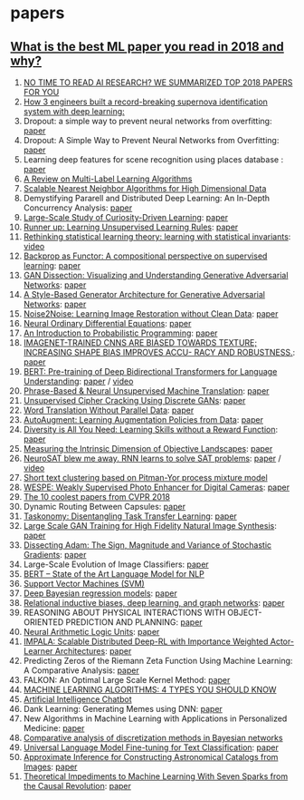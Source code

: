 # papers
## [What is the best ML paper you read in 2018 and why?](https://scinapse.io/collections/67774)
1. [NO TIME TO READ AI RESEARCH? WE SUMMARIZED TOP 2018 PAPERS FOR YOU](https://www.topbots.com/most-important-ai-research-papers-2018/)
1. [How 3 engineers built a record-breaking supernova identification system with deep learning:](https://medium.com/@dessa_/space-2-vec-fd900f5566)
1. Dropout: a simple way to prevent neural networks from overfitting: [paper](http://jmlr.org/papers/volume15/srivastava14a/srivastava14a.pdf)
2. Dropout: A Simple Way to Prevent Neural Networks from Overfitting: [paper](https://www.dropbox.com/s/xfelcfcwzmshedu/dropout.pdf?dl=0)
7. Learning deep features for scene recognition using places database : [paper](http://places.csail.mit.edu/places_NIPS14.pdf)
7. [A Review on Multi-Label Learning Algorithms](https://www.computer.org/csdl/journal/tk/2014/08/06471714/13rRUwInvBt)
7. [Scalable Nearest Neighbor Algorithms for High Dimensional Data](https://ieeexplore.ieee.org/document/6809191)
7. Demystifying Pararell and Distributed Deep Learning: An In-Depth Concurrency Analysis: [paper](https://arxiv.org/pdf/1802.09941.pdf)
1. [Large-Scale Study of Curiosity-Driven Learning](https://pathak22.github.io/large-scale-curiosity/): [paper](https://pathak22.github.io/large-scale-curiosity/resources/largeScaleCuriosity2018.pdf)
2. [Runner up: Learning Unsupervised Learning Rules](https://arxiv.org/abs/1804.00222): [paper](https://arxiv.org/pdf/1804.00222)
3. [Rethinking statistical learning theory: learning with statistical invariants](https://link.springer.com/article/10.1007/s10994-018-5742-0): [video](https://www.youtube.com/watch?v=rNd7PDdhl4c)
4. [Backprop as Functor: A compositional perspective on supervised learning](https://arxiv.org/abs/1711.10455): [paper](https://arxiv.org/pdf/1711.10455)
5. [GAN Dissection: Visualizing and Understanding Generative Adversarial Networks](https://arxiv.org/abs/1811.10597): [paper](https://arxiv.org/pdf/1811.10597)
6. [A Style-Based Generator Architecture for Generative Adversarial Networks](https://arxiv.org/abs/1812.04948): [paper](https://arxiv.org/pdf/1812.04948)
7. [Noise2Noise: Learning Image Restoration without Clean Data](https://arxiv.org/abs/1803.04189): [paper](https://arxiv.org/pdf/1803.04189)
7. [Neural Ordinary Differential Equations](https://arxiv.org/abs/1806.07366): [paper](https://arxiv.org/pdf/1806.07366)
7. [An Introduction to Probabilistic Programming](https://arxiv.org/abs/1809.10756): [paper](https://arxiv.org/pdf/1809.10756)
7. [IMAGENET-TRAINED CNNS ARE BIASED TOWARDS TEXTURE; INCREASING SHAPE BIAS IMPROVES ACCU- RACY AND ROBUSTNESS.](https://openreview.net/forum?id=Bygh9j09KX): [paper](https://openreview.net/pdf?id=Bygh9j09KX)
7. [BERT: Pre-training of Deep Bidirectional Transformers for Language Understanding](https://arxiv.org/abs/1810.04805): [paper](https://arxiv.org/pdf/1810.04805) / [video](https://arxiv.org/pdf/1810.04805)
7. [Phrase-Based & Neural Unsupervised Machine Translation](https://arxiv.org/abs/1804.07755): [paper](https://arxiv.org/pdf/1804.07755)
7. [Unsupervised Cipher Cracking Using Discrete GANs](https://arxiv.org/abs/1801.04883): [paper](https://arxiv.org/pdf/1801.04883)
7. [Word Translation Without Parallel Data](https://arxiv.org/abs/1710.04087): [paper](https://arxiv.org/pdf/1710.04087)
7. [AutoAugment: Learning Augmentation Policies from Data](https://arxiv.org/abs/1805.09501): [paper](https://arxiv.org/pdf/1805.09501)
7. [Diversity is All You Need: Learning Skills without a Reward Function](https://arxiv.org/abs/1802.06070): [paper](https://arxiv.org/pdf/1802.06070)
7. [Measuring the Intrinsic Dimension of Objective Landscapes](https://arxiv.org/abs/1804.08838): [paper](https://arxiv.org/pdf/1804.08838)
7. [NeuroSAT blew me away. RNN learns to solve SAT problems](https://arxiv.org/abs/1802.03685): [paper](https://arxiv.org/pdf/1802.03685) / [video](https://www.youtube.com/watch?v=EqvzIGY_bI4)
7. [Short text clustering based on Pitman-Yor process mixture model](https://dl.acm.org/citation.cfm?id=3237053)
7. [WESPE: Weakly Supervised Photo Enhancer for Digital Cameras](http://www.vision.ee.ethz.ch/~ihnatova/wespe.html): [paper](https://arxiv.org/pdf/1709.01118.pdf)
7. [The 10 coolest papers from CVPR 2018](https://towardsdatascience.com/the-10-coolest-papers-from-cvpr-2018-11cb48585a49)
7. Dynamic Routing Between Capsules: [paper](https://arxiv.org/pdf/1710.09829.pdf)
7. [Taskonomy: Disentangling Task Transfer Learning](https://arxiv.org/abs/1804.08328): [paper](https://arxiv.org/pdf/1804.08328)
7. [Large Scale GAN Training for High Fidelity Natural Image Synthesis](https://arxiv.org/abs/1809.11096): [paper](https://arxiv.org/pdf/1809.11096)
7. [Dissecting Adam: The Sign, Magnitude and Variance of Stochastic Gradients](https://arxiv.org/abs/1705.07774): [paper](https://arxiv.org/pdf/1705.07774)
7. Large-Scale Evolution of Image Classifiers: [paper](https://arxiv.org/pdf/1703.01041.pdf)
7. [BERT – State of the Art Language Model for NLP](https://www.lyrn.ai/2018/11/07/explained-bert-state-of-the-art-language-model-for-nlp/)
7. [Support Vector Machines (SVM)](https://old.ixtutor.com/support-vector-machines-svm/)
7. [Deep Bayesian regression models](https://arxiv.org/abs/1806.02160): [paper](https://arxiv.org/pdf/1806.02160)
7. [Relational inductive biases, deep learning, and graph networks](https://arxiv.org/abs/1806.01261): [paper](https://arxiv.org/pdf/1806.01261)
7. REASONING ABOUT PHYSICAL INTERACTIONS WITH OBJECT-ORIENTED PREDICTION AND PLANNING: [paper](https://openreview.net/pdf?id=HJx9EhC9tQ)
7. [Neural Arithmetic Logic Units](https://arxiv.org/abs/1808.00508): [paper](https://arxiv.org/pdf/1808.00508)
7. [IMPALA: Scalable Distributed Deep-RL with Importance Weighted Actor-Learner Architectures](https://arxiv.org/abs/1802.01561): [paper](https://arxiv.org/pdf/1802.01561)
7. Predicting Zeros of the Riemann Zeta Function Using Machine Learning: A Comparative Analysis: [paper](http://www.sci.sdsu.edu/math-reu/2018-2.pdf)
7. FALKON: An Optimal Large Scale Kernel Method: [paper](https://arxiv.org/pdf/1705.10958.pdf)
7. [MACHINE LEARNING ALGORITHMS: 4 TYPES YOU SHOULD KNOW](https://theappsolutions.com/blog/development/machine-learning-algorithm-types/)
7. [Artificial Intelligence Chatbot](https://www.colblog.com/artificial-intelligence-chatbot/)
7. Dank Learning: Generating Memes using DNN: [paper](https://web.stanford.edu/class/archive/cs/cs224n/cs224n.1184/reports/6909159.pdf)
7. New Algorithms in Machine Learning with Applications in Personalized Medicine: [paper](https://dspace.mit.edu/bitstream/handle/1721.1/119284/1065541937-MIT.pdf?sequence=1)
7. [Comparative analysis of discretization methods in Bayesian networks](https://www.sciencedirect.com/science/article/pii/S1364815216308672?via%3Dihub)
7. [Universal Language Model Fine-tuning for Text Classification](https://arxiv.org/abs/1801.06146): [paper](https://arxiv.org/pdf/1801.06146)
8. [Approximate Inference for Constructing Astronomical Catalogs from Images](https://arxiv.org/abs/1803.00113): [paper](https://arxiv.org/pdf/1803.00113)
8. [Theoretical Impediments to Machine Learning With Seven Sparks from the Causal Revolution](https://arxiv.org/abs/1801.04016): [paper](https://arxiv.org/pdf/1801.04016)

